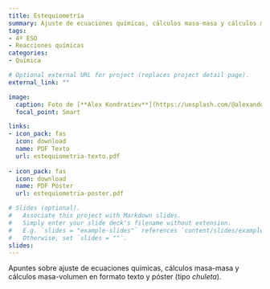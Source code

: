 ```yaml
---
title: Estequiometría
summary: Ajuste de ecuaciones químicas, cálculos masa-masa y cálculos masa-volumen.
tags:
- 4º ESO
- Reacciones químicas
categories:
- Química

# Optional external URL for project (replaces project detail page).
external_link: ""

image:
  caption: Foto de [**Alex Kondratiev**](https://unsplash.com/@alexanderkondratiev) en [Unsplash](https://unsplash.com)
  focal_point: Smart

links:
- icon_pack: fas
  icon: download
  name: PDF Texto
  url: estequiometria-texto.pdf
  
- icon_pack: fas
  icon: download
  name: PDF Póster
  url: estequiometria-poster.pdf  

# Slides (optional).
#   Associate this project with Markdown slides.
#   Simply enter your slide deck's filename without extension.
#   E.g. `slides = "example-slides"` references `content/slides/example-slides.md`.
#   Otherwise, set `slides = ""`.
slides: 
---
```


Apuntes sobre ajuste de ecuaciones químicas, cálculos masa-masa y cálculos masa-volumen en formato texto y póster (tipo _chuleta_).
